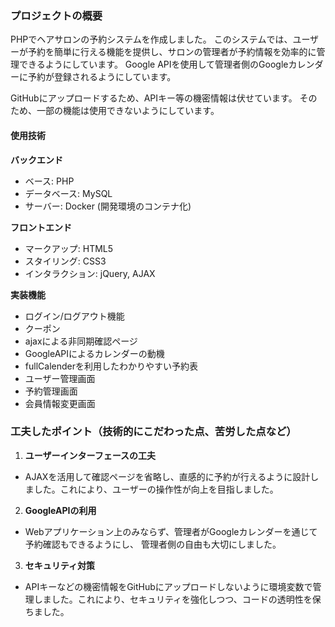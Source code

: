 ### プロジェクトの概要
PHPでヘアサロンの予約システムを作成しました。
このシステムでは、ユーザーが予約を簡単に行える機能を提供し、サロンの管理者が予約情報を効率的に管理できるようにしています。
Google APIを使用して管理者側のGoogleカレンダーに予約が登録されるようにしています。

GitHubにアップロードするため、APIキー等の機密情報は伏せています。
そのため、一部の機能は使用できないようにしています。

#### 使用技術
**バックエンド**
- ベース: PHP
- データベース: MySQL
- サーバー: Docker (開発環境のコンテナ化)

**フロントエンド**
- マークアップ: HTML5
- スタイリング: CSS3
- インタラクション: jQuery, AJAX

**実装機能**
- ログイン/ログアウト機能
- クーポン
- ajaxによる非同期確認ページ
- GoogleAPIによるカレンダーの動機
- fullCalenderを利用したわかりやすい予約表
- ユーザー管理画面
- 予約管理画面
- 会員情報変更画面

### 工夫したポイント（技術的にこだわった点、苦労した点など）

1. **ユーザーインターフェースの工夫**
  - AJAXを活用して確認ページを省略し、直感的に予約が行えるように設計しました。これにより、ユーザーの操作性が向上を目指しました。

2. **GoogleAPIの利用**
  - Webアプリケーション上のみならず、管理者がGoogleカレンダーを通じて予約確認もできるようにし、
  管理者側の自由も大切にしました。

3. **セキュリティ対策**
  - APIキーなどの機密情報をGitHubにアップロードしないように環境変数で管理しました。これにより、セキュリティを強化しつつ、コードの透明性を保ちました。
